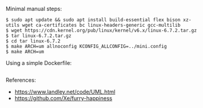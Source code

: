 Minimal manual steps:
```
$ sudo apt update && sudo apt install build-essential flex bison xz-utils wget ca-certificates bc linux-headers-generic gcc-multilib
$ wget https://cdn.kernel.org/pub/linux/kernel/v6.x/linux-6.7.2.tar.gz
$ tar linux-6.7.2.tar.gz
$ cd tar linux-6.7.2
$ make ARCH=um allnoconfig KCONFIG_ALLCONFIG=../mini.config
$ make ARCH=um
```

Using a simple Dockerfile:
```
```

References:
- https://www.landley.net/code/UML.html
- https://github.com/Xe/furry-happiness